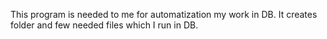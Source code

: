 This program is needed to me for automatization my work in DB. It creates folder and few needed files which I run in DB.
